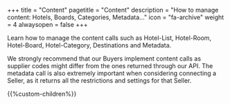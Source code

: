 +++
title = "Content"
pagetitle = "Content"
description = "How to manage content: Hotels, Boards, Categories, Metadata..."
icon = "fa-archive"
weight = 4
alwaysopen = false
+++


Learn how to manage the content calls such as Hotel-List, Hotel-Room, Hotel-Board, Hotel-Category, Destinations and Metadata. 

We strongly recommend that our Buyers implement content calls as supplier codes might differ from the ones returned through our API. The metadata call is also extremely important when considering connecting a Seller, as it returns all the restrictions and settings for that Seller.


{{%custom-children%}}
